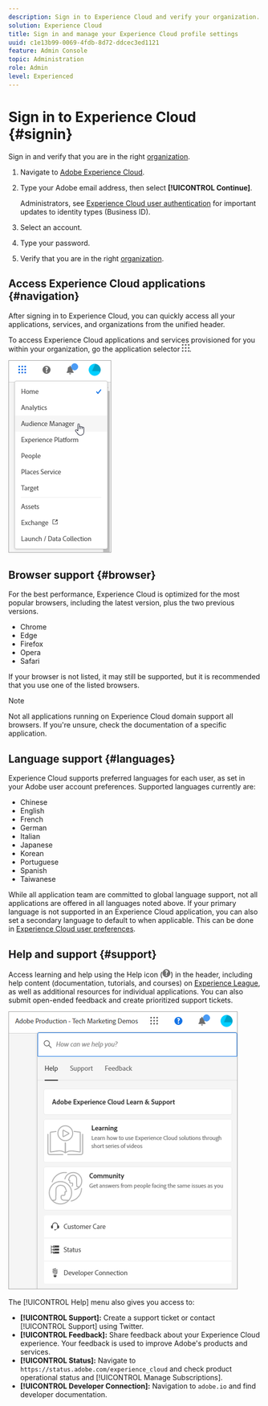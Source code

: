 ```yaml
---
description: Sign in to Experience Cloud and verify your organization. Learn about browser and language support, and where to go for help.
solution: Experience Cloud
title: Sign in and manage your Experience Cloud profile settings 
uuid: c1e13b99-0069-4fdb-8d72-ddcec3ed1121
feature: Admin Console
topic: Administration
role: Admin
level: Experienced
---
```


# Sign in to Experience Cloud {#signin}

Sign in and verify that you are in the right [organization](organizations.md).

1. Navigate to [Adobe Experience Cloud](https://experience.adobe.com).
1. Type your Adobe email address, then select **[!UICONTROL Continue]**.
    
    Administrators, see [Experience Cloud user authentication](admin-getting-started.md#migration) for important updates to identity types (Business ID).

1. Select an account. 
1. Type your password.
1. Verify that you are in the right [organization](organizations.md).

## Access Experience Cloud applications {#navigation}

After signing in to Experience Cloud, you can quickly access all your applications, services, and organizations from the unified header.

To access Experience Cloud applications and services provisioned for you within your organization, go the application selector ![menu](assets/menu-icon.png).

![Access Experience Cloud applications](assets/platform-core-services.png)

## Browser support {#browser}

For the best performance, Experience Cloud is optimized for the most popular browsers, including the latest version, plus the two previous versions.

* Chrome
* Edge
* Firefox
* Opera
* Safari

If your browser is not listed, it may still be supported, but it is recommended that you use one of the listed browsers. 

>[!NOTE]
>
>Not all applications running on Experience Cloud domain support all browsers. If you're unsure, check the documentation of a specific application.

## Language support {#languages}

Experience Cloud supports preferred languages for each user, as set in your Adobe user account preferences. Supported languages currently are: 

* Chinese
* English
* French
* German
* Italian
* Japanese
* Korean
* Portuguese
* Spanish
* Taiwanese

While all application team are committed to global language support, not all applications are offered in all languages noted above. If your primary language is not supported in an Experience Cloud application, you can also set a secondary language to default to when applicable. This can be done in [Experience Cloud user preferences](https://experience.adobe.com/preferences).

## Help and support {#support}

Access learning and help using the Help icon (![asset](assets/help-icon.png)) in the header, including help content (documentation, tutorials, and courses) on [Experience League](https://experienceleague.adobe.com/#home), as well as additional resources for individual applications. You can also submit open-ended feedback and create prioritized support tickets.

![Get help and support](assets/search-menu.png)

The [!UICONTROL Help] menu also gives you access to:

* **[!UICONTROL Support]:** Create a support ticket or contact [!UICONTROL Support] using Twitter.
* **[!UICONTROL Feedback]:** Share feedback about your Experience Cloud experience. Your feedback is used to improve Adobe's products and services.
* **[!UICONTROL Status]:** Navigate to `https://status.adobe.com/experience_cloud` and check product operational status and [!UICONTROL Manage Subscriptions].
* **[!UICONTROL Developer Connection]:** Navigation to `adobe.io` and find developer documentation.